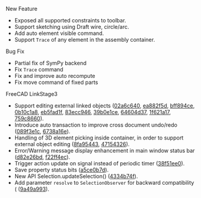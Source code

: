New Feature
* Exposed all supported constraints to toolbar.
* Support sketching using Draft wire, circle/arc.
* Add auto element visible command.
* Support `Trace` of any element in the assembly container.

Bug Fix
* Partial fix of SymPy backend
* Fix `Trace` command
* Fix and improve auto recompute 
* Fix move command of fixed parts

FreeCAD LinkStage3
* Support editing external linked objects
([02a6c640](/realthunder/FreeCAD/commit/02a6c64087758e806de9b098ebb0647b2ba61cb3),
[ea882f5d](/realthunder/FreeCAD/commit/ea882f5d9c427f409859a90a627c0cabb297fa91),
[bff894ce](/realthunder/FreeCAD/commit/bff894ce1d259449ab3f4bce12c06c024aa38fb1),
[0b10c1a8](/realthunder/FreeCAD/commit/0b10c1a82859b8c1c436cf106364eb8bdfb5e368),
[eb5fad1f](/realthunder/FreeCAD/commit/eb5fad1fefc34e284e663dbe22b835c67777f68d),
[83ecc946](/realthunder/FreeCAD/commit/83ecc94604b8ca183f44407188a01a03311a95b0),
[39b0e1ce](/realthunder/FreeCAD/commit/39b0e1ce3323d6c5807fcfa89bab39856edc4149),
[64604d37](/realthunder/FreeCAD/commit/64604d37c3d50a3d99121e532aed0a49c7a5a5a6),
[1f621a17](/realthunder/FreeCAD/commit/1f621a179fd1e2724feb1a81c87c944880802327),
[759c8660](/realthunder/FreeCAD/commit/759c8660f9cd9fd12bb03bdee59ad37c7736f7ad)).
* Introduce auto transaction to improve cross document undo/redo
([089f3e1c](/realthunder/FreeCAD/commit/089f3e1c2071a2cf1b3cf65fa1b39051f5936706),
[6738a16e](/realthunder/FreeCAD/commit/6738a16e1fe4edf4c52f6f7f70ee39cba21a2a9c)).
* Handling of 3D element picking inside container, in order to support external object editing
([8fa95443](/realthunder/FreeCAD/commit/8fa9544308c8631060416255297f95133e2fd392),
[47154326](/realthunder/FreeCAD/commit/47154326325ba3d8f11523858c4e91b401d14d3e)).
* Error/Warning message display enhancement in main window status bar
([d82e26bd](/realthunder/FreeCAD/commit/d82e26bdcad7c7065eb911dae2c1f2b523a994be),
[f22ff4ec](/realthunder/FreeCAD/commit/f22ff4ec8787e0564bc329f5d019cb88a45b71d1)).
* Trigger action update on signal instead of periodic timer
([38f51ee0](/realthunder/FreeCAD/commit/38f51ee0e2e9454341837afe1f90e237048faff6)).
* Save property status bits
([a5ce0b7d](/realthunder/FreeCAD/commit/a5ce0b7d71ee2d48e7c1e71b021d0cd4c3ccceda)).
* New API Selection.updateSelection()
([4334b74f](/realthunder/FreeCAD/commit/4334b74f6c544e542d90aaa5818320dc2be5abca)).
* Add parameter `resolve` to `SelectionObserver` for backward compatibility (
([9a49a993](/realthunder/FreeCAD/commit/9a49a993fdc4012db55ef71bf1fab41ef81b3130)).


